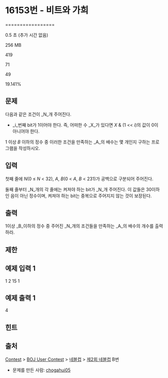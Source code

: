 # 16153번 - 비트와 가희


=================

0.5 초 (추가 시간 없음)

256 MB

419

71

49

19.141%

문제
--

다음과 같은 조건이 _N_개 주어진다.

*   _i_번째 bit가 1이어야 한다. 즉, 어떠한 수 _X_가 있다면 _X_ & (1 << _i_)의 값이 0이 아니어야 한다.

1 이상 _B_ 이하의 정수 중 이러한 조건을 만족하는 _A_의 배수는 몇 개인지 구하는 프로그램을 작성하시오.

입력
--

첫째 줄에 _N_(0 ≤ _N_ < 32), _A_, _B_(0 < _A_, _B_ < 231)가 공백으로 구분되어 주어진다.

둘째 줄부터 _N_개의 각 줄에는 켜져야 하는 bit가 _N_개 주어진다. 이 값들은 30이하인 음이 아닌 정수이며, 켜져야 하는 bit는 중복으로 주어지지 않는 것이 보장된다.

출력
--

1이상 _B_이하의 정수 중 주어진 _N_개의 조건들을 만족하는 _A_의 배수의 개수를 출력하라.

제한
--

예제 입력 1
-------

1 2 15
1

예제 출력 1
-------

4

힌트
--

출처
--

[Contest](/category/45) > [BOJ User Contest](/category/984) > [네블컵](/category/421) > [제2회 네블컵](/category/detail/1918) B번

*   문제를 만든 사람: [chogahui05](/user/chogahui05)